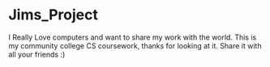 # Jims_Project

I Really Love computers and want to share my work with the world.
This is my community college CS coursework, thanks for looking at it. Share it with all your friends :)
